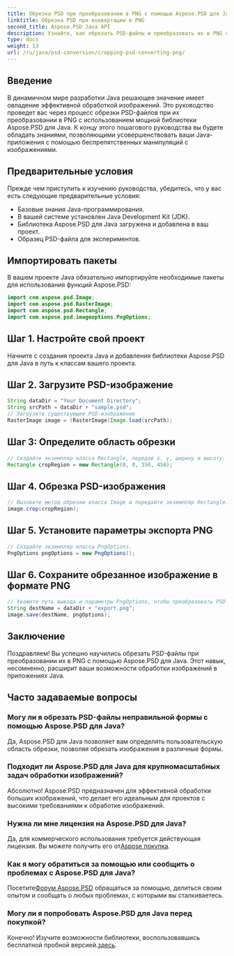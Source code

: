 ```yaml
---
title: Обрезка PSD при преобразовании в PNG с помощью Aspose.PSD для Java
linktitle: Обрезка PSD при конвертации в PNG
second_title: Aspose.PSD Java API
description: Узнайте, как обрезать PSD-файлы и преобразовать их в PNG с помощью Aspose.PSD для Java. Расширьте возможности своих Java-приложений с помощью эффективной обработки изображений.
type: docs
weight: 13
url: /ru/java/psd-conversion/cropping-psd-converting-png/
---
```

## Введение
В динамичном мире разработки Java решающее значение имеет овладение эффективной обработкой изображений. Это руководство проведет вас через процесс обрезки PSD-файлов при их преобразовании в PNG с использованием мощной библиотеки Aspose.PSD для Java. К концу этого пошагового руководства вы будете обладать знаниями, позволяющими усовершенствовать ваши Java-приложения с помощью беспрепятственных манипуляций с изображениями.
## Предварительные условия
Прежде чем приступить к изучению руководства, убедитесь, что у вас есть следующие предварительные условия:
- Базовые знания Java-программирования.
- В вашей системе установлен Java Development Kit (JDK).
- Библиотека Aspose.PSD для Java загружена и добавлена в ваш проект.
- Образец PSD-файла для экспериментов.
## Импортировать пакеты
В вашем проекте Java обязательно импортируйте необходимые пакеты для использования функций Aspose.PSD:
```java
import com.aspose.psd.Image;
import com.aspose.psd.RasterImage;
import com.aspose.psd.Rectangle;
import com.aspose.psd.imageoptions.PngOptions;
```
## Шаг 1. Настройте свой проект
Начните с создания проекта Java и добавления библиотеки Aspose.PSD для Java в путь к классам вашего проекта.
## Шаг 2. Загрузите PSD-изображение
```java
String dataDir = "Your Document Directory";
String srcPath = dataDir + "sample.psd";
// Загрузите существующее PSD-изображение
RasterImage image = (RasterImage)Image.load(srcPath);
```
## Шаг 3: Определите область обрезки
```java
// Создайте экземпляр класса Rectangle, передав x, y, ширину и высоту.
Rectangle cropRegion = new Rectangle(0, 0, 350, 450);
```
## Шаг 4. Обрезка PSD-изображения
```java
// Вызовите метод обрезки класса Image и передайте экземпляр Rectangle.
image.crop(cropRegion);
```
## Шаг 5. Установите параметры экспорта PNG
```java
// Создайте экземпляр класса PngOptions.
PngOptions pngOptions = new PngOptions();
```
## Шаг 6. Сохраните обрезанное изображение в формате PNG
```java
// Укажите путь вывода и параметры PngOptions, чтобы преобразовать PSD-файл в PNG и сохранить результат.
String destName = dataDir + "export.png";
image.save(destName, pngOptions);
```
## Заключение
Поздравляем! Вы успешно научились обрезать PSD-файлы при преобразовании их в PNG с помощью Aspose.PSD для Java. Этот навык, несомненно, расширит ваши возможности обработки изображений в приложениях Java.
## Часто задаваемые вопросы
### Могу ли я обрезать PSD-файлы неправильной формы с помощью Aspose.PSD для Java?
Да, Aspose.PSD для Java позволяет вам определять пользовательскую область обрезки, позволяя обрезать изображения в различные формы.
### Подходит ли Aspose.PSD для Java для крупномасштабных задач обработки изображений?
Абсолютно! Aspose.PSD предназначен для эффективной обработки больших изображений, что делает его идеальным для проектов с высокими требованиями к обработке изображений.
### Нужна ли мне лицензия на Aspose.PSD для Java?
 Да, для коммерческого использования требуется действующая лицензия. Вы можете получить его от[Aspose покупка](https://purchase.aspose.com/buy).
### Как я могу обратиться за помощью или сообщить о проблемах с Aspose.PSD для Java?
 Посетите[Форум Aspose.PSD](https://forum.aspose.com/c/psd/34) обращаться за помощью, делиться своим опытом и сообщать о любых проблемах, с которыми вы сталкиваетесь.
### Могу ли я попробовать Aspose.PSD для Java перед покупкой?
 Конечно! Изучите возможности библиотеки, воспользовавшись бесплатной пробной версией.[здесь](https://releases.aspose.com/).